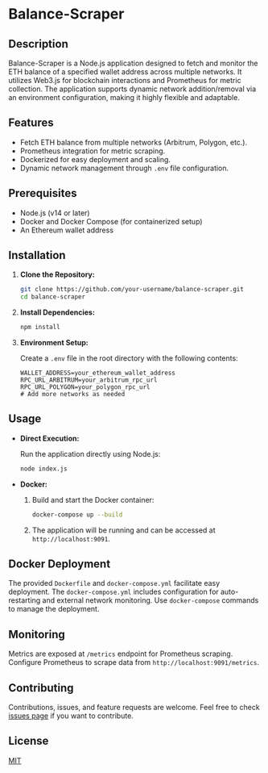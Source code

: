 
# Balance-Scraper

## Description

Balance-Scraper is a Node.js application designed to fetch and monitor the ETH balance of a specified wallet address across multiple networks. It utilizes Web3.js for blockchain interactions and Prometheus for metric collection. The application supports dynamic network addition/removal via an environment configuration, making it highly flexible and adaptable.

## Features

- Fetch ETH balance from multiple networks (Arbitrum, Polygon, etc.).
- Prometheus integration for metric scraping.
- Dockerized for easy deployment and scaling.
- Dynamic network management through `.env` file configuration.

## Prerequisites

- Node.js (v14 or later)
- Docker and Docker Compose (for containerized setup)
- An Ethereum wallet address

## Installation

1. **Clone the Repository:**

   ```bash
   git clone https://github.com/your-username/balance-scraper.git
   cd balance-scraper
   ```

2. **Install Dependencies:**

   ```bash
   npm install
   ```

3. **Environment Setup:**

   Create a `.env` file in the root directory with the following contents:

   ```env
   WALLET_ADDRESS=your_ethereum_wallet_address
   RPC_URL_ARBITRUM=your_arbitrum_rpc_url
   RPC_URL_POLYGON=your_polygon_rpc_url
   # Add more networks as needed
   ```

## Usage

- **Direct Execution:**

  Run the application directly using Node.js:

  ```bash
  node index.js
  ```

- **Docker:**

  1. Build and start the Docker container:

     ```bash
     docker-compose up --build
     ```

  2. The application will be running and can be accessed at `http://localhost:9091`.

## Docker Deployment

The provided `Dockerfile` and `docker-compose.yml` facilitate easy deployment. The `docker-compose.yml` includes configuration for auto-restarting and external network monitoring. Use `docker-compose` commands to manage the deployment.

## Monitoring

Metrics are exposed at `/metrics` endpoint for Prometheus scraping. Configure Prometheus to scrape data from `http://localhost:9091/metrics`.

## Contributing

Contributions, issues, and feature requests are welcome. Feel free to check [issues page](https://github.com/your-username/balance-scraper/issues) if you want to contribute.

## License

[MIT](LICENSE)
